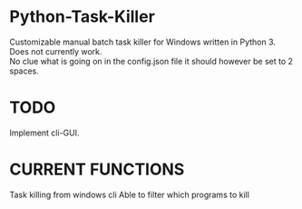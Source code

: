 # Python-Task-Killer
Customizable manual batch task killer for Windows written in Python 3. <br>
Does not currently work. <br>
No clue what is going on in the config.json file it should however be set to 2 spaces.

# TODO
Implement cli-GUI.<br>


# CURRENT FUNCTIONS
Task killing from windows cli
Able to filter which programs to kill
